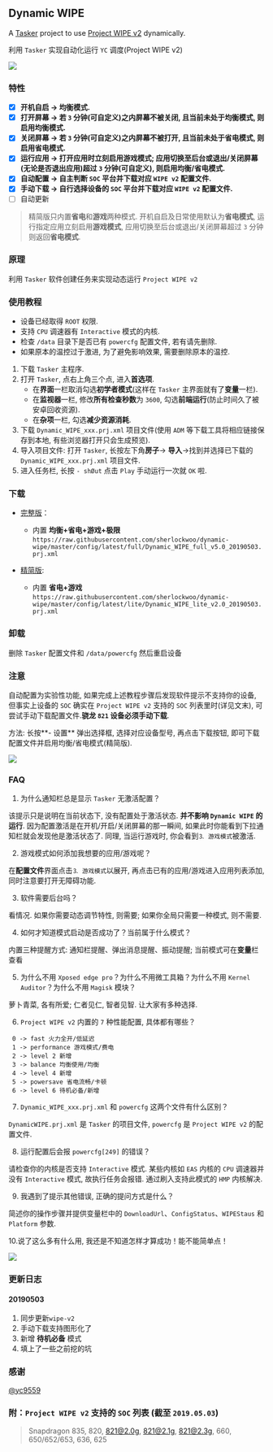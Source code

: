 ##  Dynamic WIPE

A [Tasker](https://play.google.com/store/apps/details?id=net.dinglisch.android.taskerm) project to use [Project WIPE v2](https://github.com/yc9559/wipe-v2) dynamically. 

利用 `Tasker` 实现自动化运行 `YC` 调度(Project WIPE v2)

![](img/5.0/intro.png)

###  特性

- [x] **开机自启 → 均衡模式.**
- [x] **打开屏幕 → 若 `3` 分钟(可自定义)之内屏幕不被关闭, 且当前未处于均衡模式, 则启用均衡模式.**
- [x] **关闭屏幕 → 若 `3` 分钟(可自定义)之内屏幕不被打开, 且当前未处于省电模式, 则启用省电模式.**
- [x] **运行应用 → 打开应用时立刻启用游戏模式; 应用切换至后台或退出/关闭屏幕(无论是否退出应用)超过 `3` 分钟(可自定义), 则启用均衡/省电模式.**
- [x] **自动配置 → 自主判断 `SOC` 平台并下载对应 `WIPE v2` 配置文件.**
- [x] **手动下载 → 自行选择设备的 `SOC` 平台并下载对应 `WIPE v2` 配置文件.**
- [ ] 自动更新

> 精简版只内置**省电**和**游戏**两种模式. 开机自启及日常使用默认为**省电模式**, 运行指定应用立刻启用**游戏模式**, 应用切换至后台或退出/关闭屏幕超过 `3` 分钟则返回**省电模式**.

###  原理

利用 `Tasker` 软件创建任务来实现动态运行 `Project WIPE v2`

### 使用教程

- 设备已经取得 `ROOT` 权限.
- 支持 `CPU` 调速器有 `Interactive` 模式的内核.
- 检查 `/data` 目录下是否已有 `powercfg` 配置文件, 若有请先删除.
- 如果原本的温控过于激进, 为了避免影响效果, 需要删除原本的温控.

1. 下载 `Tasker` 主程序.
2. 打开 `Tasker`, 点右上角三个点, 进入**首选项**.
   - 在**界面**一栏取消勾选**初学者模式**(这样在 `Tasker` 主界面就有了**变量**一栏).
   - 在**监视器**一栏, 修改**所有检查秒数**为 `3600`, 勾选**前端运行**(防止时间久了被安卓回收资源).
   - 在**杂项**一栏, 勾选**减少资源消耗**.
3. 下载 `Dynamic_WIPE_xxx.prj.xml` 项目文件(使用 `ADM` 等下载工具将相应链接保存到本地, 有些浏览器打开只会生成预览).
4. 导入项目文件: 打开 `Tasker`, 长按左下角**房子**→ **导入**→找到并选择已下载的 `Dynamic_WIPE_xxx.prj.xml` 项目文件.
5. 进入任务栏, 长按 `- shØut` 点击 `Play` 手动运行一次就 `OK` 啦.

### 下载

 -  [完整版](https://raw.githubusercontent.com/sherlockwoo/dynamic-wipe/master/config/latest/full/Dynamic_WIPE_full_v5.0_20190503.prj.xml "悬停显示")：

    - 内置 **均衡+省电+游戏+极限**
   `https://raw.githubusercontent.com/sherlockwoo/dynamic-wipe/master/config/latest/full/Dynamic_WIPE_full_v5.0_20190503.prj.xml`

-  [精简版](https://raw.githubusercontent.com/sherlockwoo/dynamic-wipe/master/config/latest/lite/Dynamic_WIPE_lite_v2.0_20190503.prj.xml "悬停显示"):

   - 内置 **省电+游戏**
    `https://raw.githubusercontent.com/sherlockwoo/dynamic-wipe/master/config/latest/lite/Dynamic_WIPE_lite_v2.0_20190503.prj.xml`

###  卸载

删除 `Tasker` 配置文件和 `/data/powercfg` 然后重启设备

###  注意

自动配置为实验性功能, 如果完成上述教程步骤后发现软件提示不支持你的设备, 但事实上设备的 `SOC` 确实在 `Project WIPE v2` 支持的 `SOC` 列表里时(详见文末), 可尝试手动下载配置文件.**骁龙 `821` 设备必须手动下载**.

方法: 长按**- 设置** 弹出选择框, 选择对应设备型号, 再点击下载按钮, 即可下载配置文件并启用均衡/省电模式(精简版).

![](img/5.0/download.png)

###  FAQ

1. 为什么通知栏总是显示 `Tasker` 无激活配置？

该提示只是说明在当前状态下, 没有配置处于激活状态. **并不影响 `Dynamic WIPE` 的运行**. 因为配置激活是在开机/开启/关闭屏幕的那一瞬间, 如果此时你能看到下拉通知栏就会发现他是激活状态了. 同理, 当运行游戏时, 你会看到`⒊ 游戏模式`被激活.

2. 游戏模式如何添加我想要的应用/游戏呢？

在**配置文件**界面点击`⒊ 游戏模式`以展开, 再点击已有的应用/游戏进入应用列表添加, 同时注意要打开无障碍功能.

3. 软件需要后台吗？

看情况. 如果你需要动态调节特性, 则需要; 如果你全局只需要一种模式, 则不需要.

4. 如何才知道模式启动是否成功了？当前属于什么模式？

内置三种提醒方式: 通知栏提醒、弹出消息提醒、振动提醒; 当前模式可在**变量**栏查看

5. 为什么不用 `Xposed edge pro`？为什么不用微工具箱？为什么不用 `Kernel Auditor`？为什么不用 `Magisk` 模块？

萝卜青菜, 各有所爱; 仁者见仁, 智者见智. 让大家有多种选择.

6. `Project WIPE v2` 内置的 `7` 种性能配置, 具体都有哪些？

```
 0 -> fast 火力全开/低延迟
 1 -> performance 游戏模式/费电
 2 -> level 2 新增
 3 -> balance 均衡使用/均衡
 4 -> level 4 新增
 5 -> powersave 省电流畅/卡顿
 6 -> level 6 待机必备/新增
```
    
7. `Dynamic_WIPE_xxx.prj.xml` 和 `powercfg` 这两个文件有什么区别？

`DynamicWIPE.prj.xml` 是 `Tasker` 的项目文件, `powercfg` 是 `Project WIPE v2` 的配置文件.

8. 运行配置后会报 `powercfg[249]` 的错误？

请检查你的内核是否支持 `Interactive` 模式. 某些内核如 `EAS` 内核的 `CPU` 调速器并没有 `Interactive` 模式, 故执行任务会报错. 通过刷入支持此模式的 `HMP` 内核解决.

9. 我遇到了提示其他错误, 正确的提问方式是什么？

 简述你的操作步骤并提供变量栏中的 `DownloadUrl`、`ConfigStatus`、`WIPEStaus` 和 `Platform` 参数.

10.说了这么多有什么用, 我还是不知道怎样才算成功！能不能简单点！
 
![](img/5.0/success.png)

### 更新日志

#### 20190503
1. 同步更新`wipe-v2`
2. 手动下载支持图形化了
3. 新增 **待机必备** 模式
4. 填上了一些之前挖的坑

###  感谢

[@yc9559](https://github.com/yc9559)

###  附：`Project WIPE v2` 支持的 `SOC` 列表 (截至 `2019.05.03`)

> Snapdragon 835, 820, 821@2.0g, 821@2.1g, 821@2.3g, 660, 650/652/653, 636, 625



